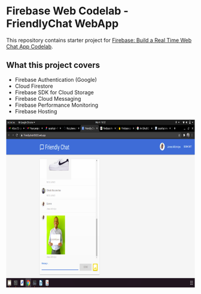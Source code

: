 # Firebase Web Codelab - FriendlyChat WebApp

This repository contains starter project for [Firebase: Build a Real Time Web Chat App Codelab](https://codelabs.developers.google.com/codelabs/firebase-web/).

## What this project covers
* Firebase Authentication (Google)
* Cloud Firestore
* Firebase SDK for Cloud Storage
* Firebase Cloud Messaging
* Firebase Performance Monitoring
* Firebase Hosting

<a href="url"><img src="https://github.com/RocqJones/FriendlyChat-WebApp/blob/master/screenshots/Screenshot1.png" height="450" width="100%" ></a>
